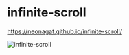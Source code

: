 # infinite-scroll

https://neonagat.github.io/infinite-scroll/

![infinite-scroll](https://user-images.githubusercontent.com/73759315/161384713-e6d025e1-2e7c-4872-9a1d-1eccac09da58.png)
